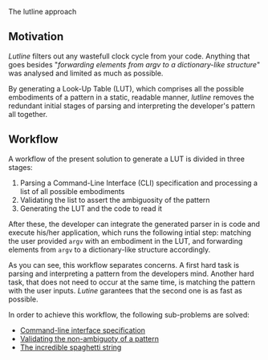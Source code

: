 The lutline approach
## Motivation

*Lutline* filters out any wastefull clock cycle from your code. Anything
that goes besides "_forwarding elements from argv to a dictionary-like
structure_" was analysed and limited as much as possible.

By generating a Look-Up Table (LUT), which comprises all the possible
embodiments of a pattern in a static, readable manner, *lutline* removes
the redundant initial stages of parsing and interpreting the developer's
pattern all together.

## Workflow

A workflow of the present solution to generate a LUT is divided in three
stages:

1. Parsing a Command-Line Interface (CLI) specification and processing a list of all possible embodiments
2. Validating the list to assert the ambiguosity of the pattern
3. Generating the LUT and the code to read it

After these, the developer can integrate the generated parser in is code
and execute his/her application, which runs the following intial step:
matching the user provided `argv` with an embodiment in the LUT, and
forwarding elements from `argv` to a dictionary-like structure accordingly.

As you can see, this workflow separates concerns. A first hard task is parsing
and interpreting a pattern from the developers mind. Another hard task, that
does not need to occur at the same time, is matching the pattern with
the user inputs. *Lutine* garantees that the second one is as fast as possible.

In order to achieve this workflow, the following sub-problems are solved:
*   [Command-line interface specification](specfile.html)
*   [Validating the non-ambiguoty of a pattern](validation.html)
*   [The incredible spaghetti string](spaghetti.html)
